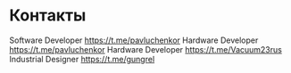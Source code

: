 # Контакты

Software Developer  https://t.me/pavluchenkor
Hardware Developer  https://t.me/pavluchenkor
Hardware Developer  https://t.me/Vacuum23rus
Industrial Designer https://t.me/gungrel
